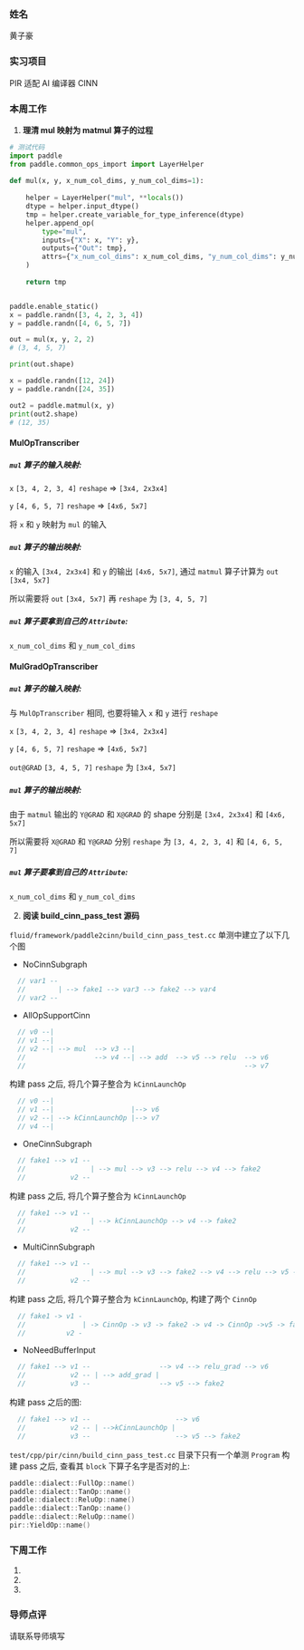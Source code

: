 ### 姓名

黄子豪

### 实习项目

PIR 适配 AI 编译器 CINN

### 本周工作

1. **理清 mul 映射为 matmul 算子的过程**

```python
# 测试代码
import paddle
from paddle.common_ops_import import LayerHelper
    
def mul(x, y, x_num_col_dims, y_num_col_dims=1):
    
    helper = LayerHelper("mul", **locals())
    dtype = helper.input_dtype()
    tmp = helper.create_variable_for_type_inference(dtype)
    helper.append_op(
        type="mul",
        inputs={"X": x, "Y": y},
        outputs={"Out": tmp},
        attrs={"x_num_col_dims": x_num_col_dims, "y_num_col_dims": y_num_col_dims},
    )
    
    return tmp


paddle.enable_static()
x = paddle.randn([3, 4, 2, 3, 4])
y = paddle.randn([4, 6, 5, 7])

out = mul(x, y, 2, 2)
# (3, 4, 5, 7)

print(out.shape)

x = paddle.randn([12, 24])
y = paddle.randn([24, 35])

out2 = paddle.matmul(x, y)
print(out2.shape)
# (12, 35)
```

#### MulOpTranscriber

##### `mul` 算子的**输入**映射:

`x` `[3, 4, 2, 3, 4]` `reshape` => `[3x4, 2x3x4]`

`y` `[4, 6, 5, 7]` `reshape` => `[4x6, 5x7]`

将 `x` 和 `y` 映射为 `mul` 的输入


##### `mul` 算子的**输出**映射:

`x` 的输入 `[3x4, 2x3x4]` 和 `y` 的输出 `[4x6, 5x7]`, 通过 `matmul` 算子计算为 `out` `[3x4, 5x7]`

所以需要将 `out` `[3x4, 5x7]` 再 `reshape` 为 `[3, 4, 5, 7]`


##### `mul` 算子要拿到自己的 `Attribute`:

`x_num_col_dims` 和 `y_num_col_dims`


#### MulGradOpTranscriber


##### `mul` 算子的**输入**映射:

与 `MulOpTranscriber` 相同, 也要将输入 `x` 和 `y` 进行 `reshape`

`x` `[3, 4, 2, 3, 4]` `reshape` => `[3x4, 2x3x4]`

`y` `[4, 6, 5, 7]` `reshape` => `[4x6, 5x7]`

`out@GRAD` `[3, 4, 5, 7]` `reshape` 为 `[3x4, 5x7]`


##### `mul` 算子的**输出**映射:

由于 `matmul` 输出的 `Y@GRAD` 和 `X@GRAD` 的 shape 分别是 `[3x4, 2x3x4]` 和 `[4x6, 5x7]`

所以需要将 `X@GRAD` 和 `Y@GRAD` 分别 `reshape` 为 `[3, 4, 2, 3, 4]` 和 `[4, 6, 5, 7]`



##### `mul` 算子要拿到自己的 `Attribute`:

`x_num_col_dims` 和 `y_num_col_dims` 



2. **阅读 build_cinn_pass_test 源码**

`fluid/framework/paddle2cinn/build_cinn_pass_test.cc` 单测中建立了以下几个图

- NoCinnSubgraph

```c++
  // var1 --
  //        | --> fake1 --> var3 --> fake2 --> var4
  // var2 --
```

- AllOpSupportCinn

```c++
  // v0 --|
  // v1 --|                  
  // v2 --| --> mul  --> v3 --|
  //                 --> v4 --| --> add  --> v5 --> relu  --> v6
  //                                                      --> v7
``` 
构建 pass 之后, 将几个算子整合为 `kCinnLaunchOp`

```c++
  // v0 --|
  // v1 --|                   |--> v6
  // v2 --| --> kCinnLaunchOp |--> v7
  // v4 --|
```

- OneCinnSubgraph

```c++
  // fake1 --> v1 --
  //                | --> mul --> v3 --> relu --> v4 --> fake2
  //           v2 --
```

构建 pass 之后, 将几个算子整合为 `kCinnLaunchOp`

```c++
  // fake1 --> v1 --
  //                | --> kCinnLaunchOp --> v4 --> fake2
  //           v2 --
```

- MultiCinnSubgraph

```c++
  // fake1 --> v1 --
  //                | --> mul --> v3 --> fake2 --> v4 --> relu --> v5 --> fake3
  //           v2 --
```

构建 pass 之后, 将几个算子整合为 `kCinnLaunchOp`, 构建了两个 `CinnOp`

```c++
  // fake1 -> v1 -
  //              | -> CinnOp -> v3 -> fake2 -> v4 -> CinnOp ->v5 -> fake3
  //          v2 -
```


- NoNeedBufferInput

```c++
  // fake1 --> v1 --                 --> v4 --> relu_grad --> v6
  //           v2 -- | --> add_grad |
  //           v3 --                 --> v5 --> fake2
```

构建 pass 之后的图:

```c++
  // fake1 --> v1 --                     --> v6
  //           v2 -- | -->kCinnLaunchOp |
  //           v3 --                     --> v5 --> fake2
```

`test/cpp/pir/cinn/build_cinn_pass_test.cc` 目录下只有一个单测 `Program` 构建 pass 之后, 查看其 `block` 下算子名字是否对的上:

```c++
paddle::dialect::FullOp::name()
paddle::dialect::TanOp::name()
paddle::dialect::ReluOp::name()
paddle::dialect::TanOp::name()
paddle::dialect::ReluOp::name()
pir::YieldOp::name()
```



### 下周工作

1.

2. 

3. 

### 导师点评

请联系导师填写